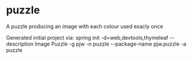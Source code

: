 # puzzle
A puzzle producing an image with each colour used exacly once

Generated initial project via:
   spring init -d=web,devtools,thymeleaf --description Image Puzzle -g pjw -n puzzle --package-name pjw.puzzle -a puzzle
